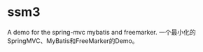 ssm3
====

A demo for the spring-mvc mybatis and freemarker.
一个最小化的SpringMVC、MyBatis和FreeMarker的Demo。